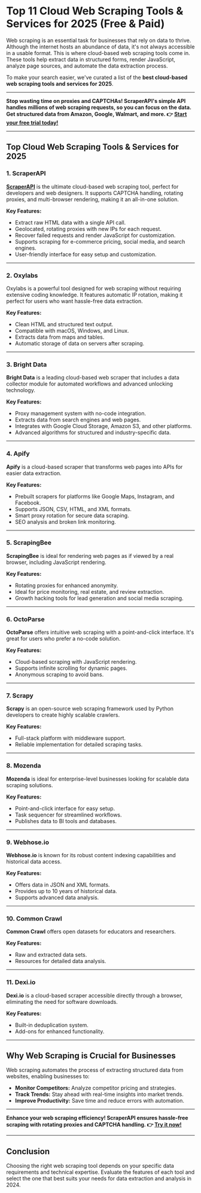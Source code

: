 # Top 11 Cloud Web Scraping Tools & Services for 2025 (Free & Paid)


Web scraping is an essential task for businesses that rely on data to thrive. Although the internet hosts an abundance of data, it's not always accessible in a usable format. This is where cloud-based web scraping tools come in. These tools help extract data in structured forms, render JavaScript, analyze page sources, and automate the data extraction process.

To make your search easier, we've curated a list of the **best cloud-based web scraping tools and services for 2025**.

---

**Stop wasting time on proxies and CAPTCHAs! ScraperAPI's simple API handles millions of web scraping requests, so you can focus on the data. Get structured data from Amazon, Google, Walmart, and more. 👉 [Start your free trial today!](https://bit.ly/Scraperapi)**

---

## Top Cloud Web Scraping Tools & Services for 2025

### 1. ScraperAPI


**[ScraperAPI](https://bit.ly/Scraperapi)** is the ultimate cloud-based web scraping tool, perfect for developers and web designers. It supports CAPTCHA handling, rotating proxies, and multi-browser rendering, making it an all-in-one solution.

**Key Features:**
- Extract raw HTML data with a single API call.
- Geolocated, rotating proxies with new IPs for each request.
- Recover failed requests and render JavaScript for customization.
- Supports scraping for e-commerce pricing, social media, and search engines.
- User-friendly interface for easy setup and customization.

---

### 2. Oxylabs


Oxylabs is a powerful tool designed for web scraping without requiring extensive coding knowledge. It features automatic IP rotation, making it perfect for users who want hassle-free data extraction.

**Key Features:**
- Clean HTML and structured text output.
- Compatible with macOS, Windows, and Linux.
- Extracts data from maps and tables.
- Automatic storage of data on servers after scraping.

---

### 3. Bright Data


**Bright Data** is a leading cloud-based web scraper that includes a data collector module for automated workflows and advanced unlocking technology.

**Key Features:**
- Proxy management system with no-code integration.
- Extracts data from search engines and web pages.
- Integrates with Google Cloud Storage, Amazon S3, and other platforms.
- Advanced algorithms for structured and industry-specific data.

---

### 4. Apify


**Apify** is a cloud-based scraper that transforms web pages into APIs for easier data extraction.

**Key Features:**
- Prebuilt scrapers for platforms like Google Maps, Instagram, and Facebook.
- Supports JSON, CSV, HTML, and XML formats.
- Smart proxy rotation for secure data scraping.
- SEO analysis and broken link monitoring.

---

### 5. ScrapingBee


**ScrapingBee** is ideal for rendering web pages as if viewed by a real browser, including JavaScript rendering.

**Key Features:**
- Rotating proxies for enhanced anonymity.
- Ideal for price monitoring, real estate, and review extraction.
- Growth hacking tools for lead generation and social media scraping.

---

### 6. OctoParse


**OctoParse** offers intuitive web scraping with a point-and-click interface. It's great for users who prefer a no-code solution.

**Key Features:**
- Cloud-based scraping with JavaScript rendering.
- Supports infinite scrolling for dynamic pages.
- Anonymous scraping to avoid bans.

---

### 7. Scrapy


**Scrapy** is an open-source web scraping framework used by Python developers to create highly scalable crawlers.

**Key Features:**
- Full-stack platform with middleware support.
- Reliable implementation for detailed scraping tasks.

---

### 8. Mozenda


**Mozenda** is ideal for enterprise-level businesses looking for scalable data scraping solutions.

**Key Features:**
- Point-and-click interface for easy setup.
- Task sequencer for streamlined workflows.
- Publishes data to BI tools and databases.

---

### 9. Webhose.io


**Webhose.io** is known for its robust content indexing capabilities and historical data access.

**Key Features:**
- Offers data in JSON and XML formats.
- Provides up to 10 years of historical data.
- Supports advanced data analysis.

---

### 10. Common Crawl


**Common Crawl** offers open datasets for educators and researchers.

**Key Features:**
- Raw and extracted data sets.
- Resources for detailed data analysis.

---

### 11. Dexi.io


**Dexi.io** is a cloud-based scraper accessible directly through a browser, eliminating the need for software downloads.

**Key Features:**
- Built-in deduplication system.
- Add-ons for enhanced functionality.

---

## Why Web Scraping is Crucial for Businesses

Web scraping automates the process of extracting structured data from websites, enabling businesses to:

- **Monitor Competitors:** Analyze competitor pricing and strategies.
- **Track Trends:** Stay ahead with real-time insights into market trends.
- **Improve Productivity:** Save time and reduce errors with automation.

---

**Enhance your web scraping efficiency! ScraperAPI ensures hassle-free scraping with rotating proxies and CAPTCHA handling. 👉 [Try it now!](https://bit.ly/Scraperapi)**

---

## Conclusion

Choosing the right web scraping tool depends on your specific data requirements and technical expertise. Evaluate the features of each tool and select the one that best suits your needs for data extraction and analysis in 2024.

